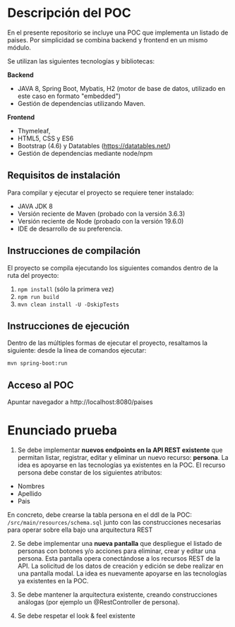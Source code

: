 # Descripción del POC

En el presente repositorio se incluye una POC que implementa un listado de paises. Por simplicidad se combina backend y frontend en un mismo módulo. 

Se utilizan las siguientes tecnologías y bibliotecas:

<b>Backend</b> 
- JAVA 8, Spring Boot, Mybatis, H2 (motor de base de datos, utilizado en este caso en formato "embedded")
- Gestión de dependencias utilizando Maven.

<b>Frontend</b>
- Thymeleaf, 
- HTML5, CSS y ES6 
- Bootstrap (4.6) y Datatables (https://datatables.net/)
- Gestión de dependencias mediante node/npm

## Requisitos de instalación

Para compilar y ejecutar el proyecto se requiere tener instalado:

- JAVA JDK 8
- Versión reciente de Maven (probado con la versión 3.6.3)
- Versión reciente de Node (probado con la versión 19.6.0)
- IDE de desarrollo de su preferencia.

## Instrucciones de compilación

El proyecto se compila ejecutando los siguientes comandos dentro de la ruta del proyecto:

1) <code>npm install</code> (sólo la primera vez)
2) <code>npm run build</code>
3) <code>mvn clean install -U -DskipTests</code>

## Instrucciones de ejecución

Dentro de las múltiples formas de ejecutar el proyecto, resaltamos la siguiente: desde la línea de comandos ejecutar:

<code>mvn spring-boot:run</code>

## Acceso al POC

Apuntar navegador a http://localhost:8080/paises

# Enunciado prueba

1) Se debe implementar <b>nuevos endpoints en la API REST existente</b> que permitan listar, registrar, editar y eliminar un nuevo recurso: <b>persona</b>. La idea es apoyarse en las tecnologías ya existentes en la POC. El recurso persona debe constar de los siguientes atributos:

- Nombres
- Apellido
- Pais

En concreto, debe crearse la tabla persona en el ddl de la POC: <code>/src/main/resources/schema.sql</code> junto con las construcciones necesarias para operar sobre ella bajo una arquitectura REST 
 
2) Se debe implementar una <b>nueva pantalla</b> que despliegue el listado de personas con botones y/o acciones para eliminar, crear y editar una persona. Esta pantalla opera conectándose a los recursos REST de la API. La solicitud de los datos de creación y edición se debe realizar en una pantalla modal. La idea es nuevamente apoyarse en las tecnologías ya existentes en la POC. 

4) Se debe mantener la arquitectura existente, creando construcciones análogas (por ejemplo un @RestController de persona).

5) Se debe respetar el look & feel existente








